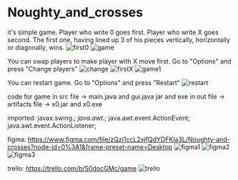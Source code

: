 # Noughty_and_crosses


it's simple game.
Player who write 0 goes first.
Player who write X goes second.
The first one, having lined up 3 of his pieces vertically, horizontally or diagonally, wins.
![first0](https://user-images.githubusercontent.com/73985106/117585892-bd776180-b136-11eb-975e-a04121aa9582.jpg)
![game](https://user-images.githubusercontent.com/73985106/117585891-bbad9e00-b136-11eb-8b65-2e054827a94d.jpg)


You can swap players to make player with X move first. Go to "Options" and press "Change players"
![change](https://user-images.githubusercontent.com/73985106/117585944-1f37cb80-b137-11eb-8f81-f5b6d7c8fea8.jpg)
![firstX](https://user-images.githubusercontent.com/73985106/117585914-ebf53c80-b136-11eb-801a-fadf7b3370cd.jpg)
![game1](https://user-images.githubusercontent.com/73985106/117585913-e8fa4c00-b136-11eb-946f-7b69b3aaf021.jpg)


You can restart game. Go to "Options" and press "Restart"
![restart](https://user-images.githubusercontent.com/73985106/117585983-47272f00-b137-11eb-99cf-371f49147e7a.jpg)


code for game in src file -> main.java and gui.java
jar and exe in out file -> artifacts file -> x0.jar and x0.exe


imported:
javax.swing.*;
java.awt.*;
java.awt.event.ActionEvent;
java.awt.event.ActionListener;


figma:
https://www.figma.com/file/zQzj1ccL2xjfQdYDFKIa3L/Noughty-and-crosses?node-id=0%3A1&frame-preset-name=Desktop
![figma1](https://user-images.githubusercontent.com/73985106/117585852-76896c00-b136-11eb-81c6-235ae0dd0a8a.jpg)
![figma2](https://user-images.githubusercontent.com/73985106/117585857-7c7f4d00-b136-11eb-95b9-a2f906d3ca83.jpg)
![figma3](https://user-images.githubusercontent.com/73985106/117585858-7e491080-b136-11eb-9d0f-ee667a413ddd.jpg)


trello:
https://trello.com/b/S0docGMc/game
![trello](https://user-images.githubusercontent.com/73985106/117586005-63c36700-b137-11eb-9600-3559affa8258.jpg)


